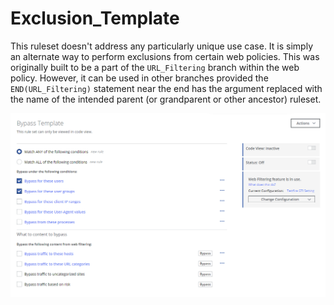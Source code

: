 # Exclusion_Template
This ruleset doesn't address any particularly unique use case.  It is simply an alternate way to perform exclusions from certain web policies.  This was originally built to be a part of the `URL_Filtering` branch within the web policy.  However, it can be used in other branches provided the `END(URL_Filtering)` statement near the end has the argument replaced with the name of the intended parent (or grandparent or other ancestor) ruleset.

![](../img/exclusion_template.png)